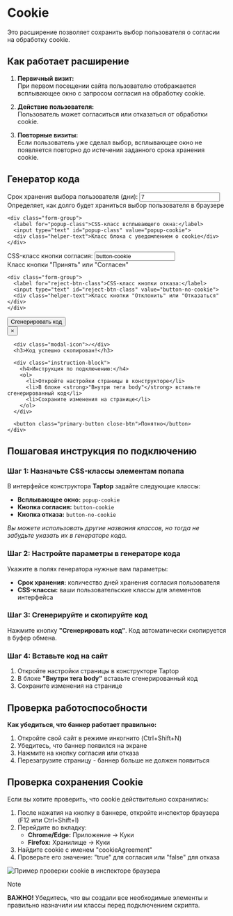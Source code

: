 # Cookie

Это расширение позволяет сохранить выбор пользователя о согласии на обработку cookie.

## Как работает расширение

1. **Первичный визит:**  
   При первом посещении сайта пользователю отображается всплывающее окно с запросом согласия на обработку cookie.

2. **Действие пользователя:**  
   Пользователь может согласиться или отказаться от обработки cookie.

3. **Повторные визиты:**  
   Если пользователь уже сделал выбор, всплывающее окно не появляется повторно до истечения заданного срока хранения cookie.

## Генератор кода

<div id="cookie-generator">
  <div class="form-grid">
    <div class="form-group">
      <label for="expiry-days">Срок хранения выбора пользователя (дни):</label>
      <input type="number" id="expiry-days" value="7" min="1">
      <div class="helper-text">Определяет, как долго будет храниться выбор пользователя в браузере</div>
    </div>
    
    <div class="form-group">
      <label for="popup-class">CSS-класс всплывающего окна:</label>
      <input type="text" id="popup-class" value="popup-cookie">
      <div class="helper-text">Класс блока с уведомлением о cookie</div>
    </div>
  </div>

  <div class="form-grid">
    <div class="form-group">
      <label for="consent-btn-class">CSS-класс кнопки согласия:</label>
      <input type="text" id="consent-btn-class" value="button-cookie">
      <div class="helper-text">Класс кнопки "Принять" или "Согласен"</div>
    </div>
    
    <div class="form-group">
      <label for="reject-btn-class">CSS-класс кнопки отказа:</label>
      <input type="text" id="reject-btn-class" value="button-no-cookie">
      <div class="helper-text">Класс кнопки "Отклонить" или "Отказаться"</div>
    </div>
  </div>
  
  <button id="generate-btn" class="primary-button">
    <span class="button-text">Сгенерировать код</span>
  </button>

  <!-- Скрытый элемент для хранения сгенерированного кода -->
  <div id="js-code" style="display: none;"></div>
  
  <!-- Модальное окно -->
  <div id="success-modal" class="modal-overlay">
    <div class="modal-content">
      <button class="close-modal">&times;</button>
      
      <div class="modal-icon">✓</div>
      <h3>Код успешно скопирован!</h3>
      
      <div class="instruction-block">
        <h4>Инструкция по подключению:</h4>
        <ol>
          <li>Откройте настройки страницы в конструкторе</li>
          <li>В блоке <strong>"Внутри тега body"</strong> вставьте сгенерированный код</li>
          <li>Сохраните изменения на странице</li>
        </ol>
      </div>
      
      <button class="primary-button close-btn">Понятно</button>
    </div>
  </div>
</div>

## Пошаговая инструкция по подключению

<div class="step-box">
  <h3>Шаг 1: Назначьте CSS-классы элементам попапа</h3>
  <p>В интерфейсе конструктора <strong>Taptop</strong> задайте следующие классы:</p>
  <ul>
    <li><strong>Всплывающее окно:</strong> <code>popup-cookie</code></li>
    <li><strong>Кнопка согласия:</strong> <code>button-cookie</code></li>
    <li><strong>Кнопка отказа:</strong> <code>button-no-cookie</code></li>
  </ul>
  <p><em>Вы можете использовать другие названия классов, но тогда не забудьте указать их в генераторе кода.</em></p>
</div>

<div class="step-box">
  <h3>Шаг 2: Настройте параметры в генераторе кода</h3>
  <p>Укажите в полях генератора нужные вам параметры:</p>
  <ul>
    <li><strong>Срок хранения:</strong> количество дней хранения согласия пользователя</li>
    <li><strong>CSS-классы:</strong> ваши пользовательские классы для элементов интерфейса</li>
  </ul>
</div>

<div class="step-box">
  <h3>Шаг 3: Сгенерируйте и скопируйте код</h3>
  <p>Нажмите кнопку <strong>"Сгенерировать код"</strong>. Код автоматически скопируется в буфер обмена.</p>
</div>

<div class="step-box">
  <h3>Шаг 4: Вставьте код на сайт</h3>
  <ol>
    <li>Откройте настройки страницы в конструкторе Taptop</li>
    <li>В блоке <strong>"Внутри тега body"</strong> вставьте сгенерированный код</li>
    <li>Сохраните изменения на странице</li>
  </ol>
</div>

## Проверка работоспособности

<div class="important-note">
  <strong>Как убедиться, что баннер работает правильно:</strong>
  <ol>
    <li>Откройте свой сайт в режиме инкогнито (Ctrl+Shift+N)</li>
    <li>Убедитесь, что баннер появился на экране</li>
    <li>Нажмите на кнопку согласия или отказа</li>
    <li>Перезагрузите страницу - баннер больше не должен появиться</li>
  </ol>
</div>

## Проверка сохранения Cookie

Если вы хотите проверить, что cookie действительно сохранились:

1. После нажатия на кнопку в баннере, откройте инспектор браузера (F12 или Ctrl+Shift+I)
2. Перейдите во вкладку:
   - **Chrome/Edge:** Приложение → Куки
   - **Firefox:** Хранилище → Куки
3. Найдите cookie с именем "cookieAgreement"
4. Проверьте его значение: "true" для согласия или "false" для отказа

![Пример проверки cookie в инспекторе браузера](./images/cookie/cookie-check.png ':size=600')

> [!NOTE]
> **ВАЖНО!** Убедитесь, что вы создали все необходимые элементы и правильно назначили им классы перед подключением скрипта.